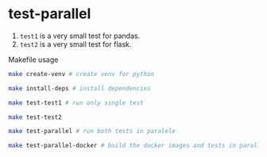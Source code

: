 # test-parallel

1. `test1` is a very small test for pandas.
2. `test2` is a very small test for flask.

Makefile usage

```sh
make create-venv # create venv for python

make install-deps # install dependencies

make test-test1 # run only single test

make test-test2

make test-parallel # run both tests in paralele

make test-parallel-docker # build the docker images and tests in parallel, inside docker containers
```
